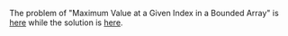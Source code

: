 The problem of "Maximum Value at a Given Index in a Bounded Array" is [here](https://leetcode.com/problems/maximum-value-at-a-given-index-in-a-bounded-array/description/) while the solution is [here]().